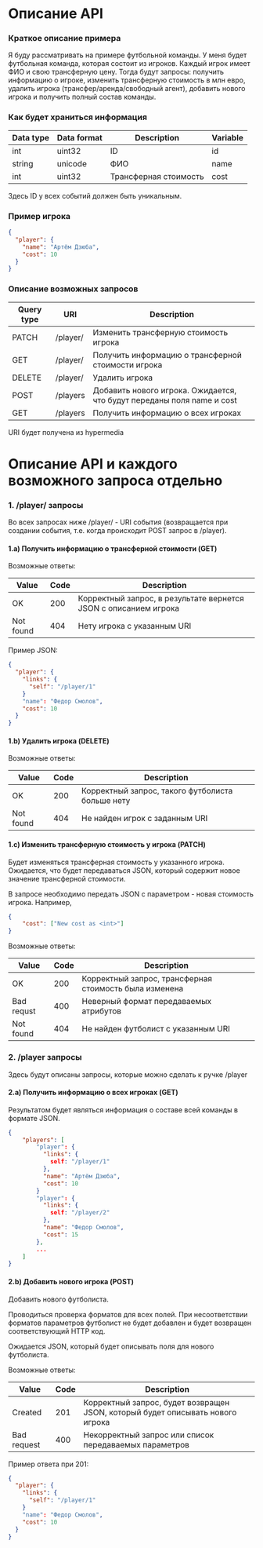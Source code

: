 # Описание API

### Краткое описание примера 

Я буду рассматривать на примере футбольной команды. У меня будет футбольная команда, которая состоит из игроков. Каждый игрок имеет ФИО и свою трансферную цену. Тогда будут запросы: получить информацию о игроке, изменить трансферную стоимость в млн евро, удалить игрока (трансфер/аренда/свободный агент), добавить нового игрока и получить полный состав команды.

### Как будет храниться информация

| Data type | Data format | Description | Variable |
| ------ | ------ | ------ | ------ |
| int | uint32 | ID | id |
| string | unicode | ФИО | name |
| int | uint32 | Трансферная стоимость | cost |

Здесь ID у всех событий должен быть уникальным. 

### Пример игрока

```json
{
  "player": {    
    "name": "Артём Дзюба",
    "cost": 10
  }
}
```

### Описание возможных запросов

| Query type | URI | Description |
| ------ | ------ | ------ |
|  PATCH | /player/<id> | Изменить трансферную стоимость игрока |
|  GET | /player/<id> | Получить информацию о трансферной стоимости игрока |
|  DELETE | /player/<id> | Удалить игрока |
|  POST | /players | Добавить нового игрока. Ожидается, что будут переданы поля name и cost |
| GET | /players | Получить информацию о всех игроках |
  
  URI будет получена из hypermedia

# Описание API и каждого возможного запроса отдельно 

### 1. /player/<id> запросы

Во всех запросах ниже /player/<id> - URI события (возвращается при создании события, т.е. когда происходит POST запрос в /player).

#### 1.a) Получить информацию о трансферной стоимости (GET)

Возможные ответы:

| Value | Code | Description |
| ------ | ------ | ------ |
|  OK | 200 | Корректный запрос, в результате вернется JSON с описанием игрока |
|  Not found | 404 | Нету игрока с указанным URI |

Пример JSON:


```json
{
  "player": {
    "links": {
      "self": "/player/1"
    }
    "name": "Федор Смолов",
    "cost": 10
  }
}
```

#### 1.b) Удалить игрока (DELETE)

Возможные ответы:

| Value | Code | Description |
| ------ | ------ | ------ |
|  OK | 200 | Корректный запрос, такого футболиста больше нету |
|  Not found | 404 | Не найден игрок с заданным URI |

#### 1.c) Изменить трансферную стоимость у игрока (PATCH)

Будет изменяться трансферная стоимость у указанного игрока. Ожидается, что будет передаваться JSON, который содержит новое значение трансферной стоимости.

В запросе необходимо передать JSON с параметром <cost> - новая стоимость игрока. Например,

```json
{
    "cost": ["New cost as <int>"]
}
```

Возможные ответы:

| Value | Code | Description |
| ------ | ------ | ------ |
|  OK | 200 | Корректный запрос, трансферная стоимость была изменена |
|  Bad requst | 400 | Неверный формат передаваемых атрибутов |
|  Not found | 404 | Не найден футболист с указанным URI |

### 2. /player запросы

Здесь будут описаны запросы, которые можно сделать к ручке /player

#### 2.a) Получить информацию о всех игроках (GET)

Результатом будет являться информация о составе всей команды в формате JSON.

```json
{    
    "players": [
        "player": {
          "links": {
            self: "/player/1"
          },
          "name": "Артём Дзюба",
          "cost": 10
        }
        "player": {
          "links": {
            self: "/player/2"
          },
          "name": "Федор Смолов",
          "cost": 15
        },
        ...
    ]
}
```

#### 2.b) Добавить нового игрока (POST)

Добавить нового футболиста.

Проводиться проверка форматов для всех полей. При несоответствии форматов параметров футболист не будет добавлен и будет возвращен соответствующий HTTP код.

Ожидается JSON, который будет описывать поля для нового футболиста.

Возможные ответы:

| Value | Code | Description |
| ------ | ------ | ------ |
|  Created | 201 | Корректный запрос, будет возвращен JSON, который будет описывать нового игрока |
|  Bad request | 400 | Некорректный запрос или список передаваемых параметров |

Пример ответа при 201:

```json
{
  "player": {
    "links": {
      "self": "/player/1"
    }
    "name": "Федор Смолов",
    "cost": 10
  }
}
```

